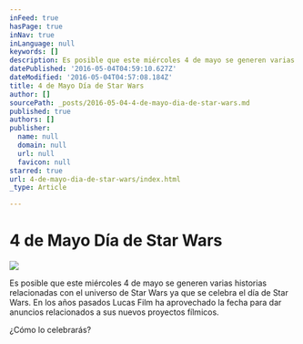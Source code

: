 ```yaml
---
inFeed: true
hasPage: true
inNav: true
inLanguage: null
keywords: []
description: Es posible que este miércoles 4 de mayo se generen varias historias relacionadas con el universo de Star Wars ya que se celebra el día de Star Wars. En los años pasados Lucas Film ha aprovechado la fecha para dar anuncios relacionados a sus nuevos proyectos fílmicos.
datePublished: '2016-05-04T04:59:10.627Z'
dateModified: '2016-05-04T04:57:08.184Z'
title: 4 de Mayo Día de Star Wars
author: []
sourcePath: _posts/2016-05-04-4-de-mayo-dia-de-star-wars.md
published: true
authors: []
publisher:
  name: null
  domain: null
  url: null
  favicon: null
starred: true
url: 4-de-mayo-dia-de-star-wars/index.html
_type: Article

---
```

# 4 de Mayo Día de Star Wars
![](https://the-grid-user-content.s3-us-west-2.amazonaws.com/f984f43e-6d79-4480-af7f-9d51c3f55d13.jpg)

Es posible que este miércoles 4 de mayo se generen varias historias relacionadas con el universo de Star Wars ya que se celebra el día de Star Wars. En los años pasados Lucas Film ha aprovechado la fecha para dar anuncios relacionados a sus nuevos proyectos fílmicos.

¿Cómo lo celebrarás?